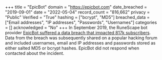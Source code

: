 +++
title = "EpicBot"
domain = "https://epicbot.com"
date_breached = "2019-09-01"
date = "2022-05-04"
record_count = "816,662"
privacy = "Public"
Verified = "True"
hashing = ["bcrypt", "MD5"]
breached_data = ["Email addresses", "IP addresses", "Passwords", "Usernames"]
categories = []
acknowledged = "No"
+++
In September 2019, the RuneScape bot provider <a href="https://arstechnica.com/information-technology/2019/11/password-data-dumped-online-for-2-2-million-users-of-currency-and-gaming-sites/" target="_blank" rel="noopener">EpicBot suffered a data breach that impacted 817k subscribers</a>. Data from the breach was subsequently shared on a popular hacking forum and included usernames, email and IP addresses and passwords stored as either salted MD5 or bcrypt hashes. EpicBot did not respond when contacted about the incident.
